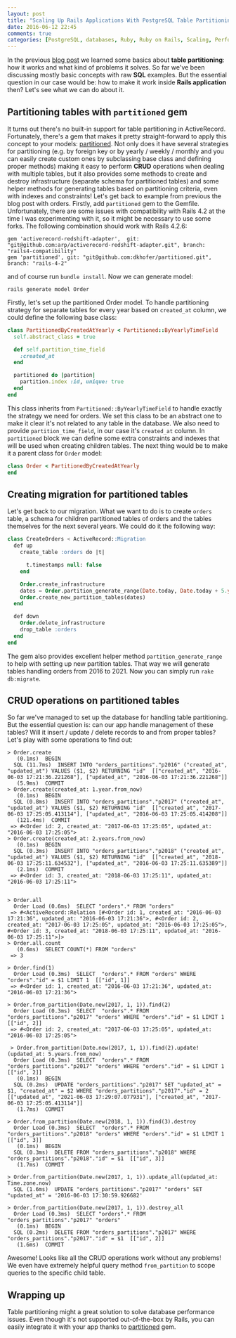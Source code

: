 ```yaml
---
layout: post
title: "Scaling Up Rails Applications With PostgreSQL Table Partitioning - Part 2"
date: 2016-06-12 22:45
comments: true
categories: [PostgreSQL, databases, Ruby, Ruby on Rails, Scaling, Performance, Architecture]
---
```


<p>In the previous <a href="https://karolgalanciak.com/blog/2016/06/05/scaling-up-rails-applications-with-postgresql-table-partitioning-part-1/" target="_blank">blog post</a> we learned some basics about <strong>table partitioning</strong>: how it works and what kind of problems it solves. So far we've been discussing mostly basic concepts with raw <strong>SQL</strong> examples. But the essential question in our case would be: how to make it work inside <strong>Rails application</strong> then? Let's see what we can do about it.</p>

<!--more-->

<h2>Partitioning tables with <code>partitioned</code> gem</h2>

<p>It turns out there's no built-in support for table partitioning in ActiveRecord. Fortunately, there's a gem that makes it pretty straight-forward to apply this concept to your models: <a href="https://github.com/fiksu/partitioned" target="_blank">partitioned</a>. Not only does it have several strategies for partitioning (e.g. by foreign key or by yearly / weekly / monthly and you can easily create custom ones by subclassing base class and defining proper methods) making it easy to perform <strong>CRUD</strong> operations when dealing with multiple tables, but it also provides some methods to create and destroy infrastructure (separate schema for partitioned tables) and some helper methods for generating tables based on partitioning criteria, even with indexes and constraints! Let's get back to example from previous the blog post with orders. Firstly, add <code>partitioned</code> gem to the Gemfile. Unfortunately, there are some issues with compatibility with Rails 4.2 at the time I was experimenting with it, so it might be necessary to use some forks. The following combination should work with Rails 4.2.6:</p>

```
gem 'activerecord-redshift-adapter',  git: "git@github.com:arp/activerecord-redshift-adapter.git", branch: "rails4-compatibility"
gem 'partitioned', git: "git@github.com:dkhofer/partitioned.git", branch: "rails-4-2"
```

<p>and of course run <code>bundle install</code>. Now we can generate model:</p>

```
rails generate model Order
```

<p>Firstly, let's set up the partitioned Order model. To handle partitioning strategy for separate tables for every year based on <code>created_at</code> column, we could define the following base class:</p>

``` ruby app/models/partitioned_by_created_at_yearly.rb
class PartitionedByCreatedAtYearly < Partitioned::ByYearlyTimeField
  self.abstract_class = true

  def self.partition_time_field
    :created_at
  end

  partitioned do |partition|
    partition.index :id, unique: true
  end
end
```

<p>This class inherits from <code>Partitioned::ByYearlyTimeField</code> to handle exactly the strategy we need for orders. We set this class to be an abstract one to make it clear it's not related to any table in the database. We also need to provide <code>partition_time_field</code>, in our case it's <code>created_at</code> column. In <code>partitioned</code> block we can define some extra constraints and indexes that will be used when creating children tables. The next thing would be to make it a parent class for <code>Order</code> model:</p>

``` ruby app/models/order.rb
class Order < PartitionedByCreatedAtYearly
end
```

<h2>Creating migration for partitioned tables</h2>

<p>Let's get back to our migration. What we want to do is to create <code>orders</code> table, a schema for children partitioned tables of orders and the tables themselves for the next several years. We could do it the following way:</p>


``` sql
class CreateOrders < ActiveRecord::Migration
  def up
    create_table :orders do |t|

      t.timestamps null: false
    end

    Order.create_infrastructure
    dates = Order.partition_generate_range(Date.today, Date.today + 5.year)
    Order.create_new_partition_tables(dates)
  end

  def down
    Order.delete_infrastructure
    drop_table :orders
  end
end

```

<p>The gem also provides excellent helper method <code>partition_generate_range</code> to help with setting up new partition tables. That way we will generate tables handling orders from 2016 to 2021. Now you can simply run <code>rake db:migrate</code>.</p>

<h2>CRUD operations on partitioned tables</h2>

<p>So far we've managed to set up the database for handling table partitioning. But the essential question is: can our app handle management of these tables? Will it insert / update / delete records to and from proper tables? Let's play with some operations to find out:</p>

```
> Order.create
   (0.1ms)  BEGIN
  SQL (11.7ms)  INSERT INTO "orders_partitions"."p2016" ("created_at", "updated_at") VALUES ($1, $2) RETURNING "id"  [["created_at", "2016-06-03 17:21:36.221268"], ["updated_at", "2016-06-03 17:21:36.221268"]]
   (5.9ms)  COMMIT
> Order.create(created_at: 1.year.from_now)
   (0.1ms)  BEGIN
  SQL (0.8ms)  INSERT INTO "orders_partitions"."p2017" ("created_at", "updated_at") VALUES ($1, $2) RETURNING "id"  [["created_at", "2017-06-03 17:25:05.413114"], ["updated_at", "2016-06-03 17:25:05.414208"]]
   (121.4ms)  COMMIT
 => #<Order id: 2, created_at: "2017-06-03 17:25:05", updated_at: "2016-06-03 17:25:05">
> Order.create(created_at: 2.years.from_now)
   (0.1ms)  BEGIN
  SQL (0.3ms)  INSERT INTO "orders_partitions"."p2018" ("created_at", "updated_at") VALUES ($1, $2) RETURNING "id"  [["created_at", "2018-06-03 17:25:11.634532"], ["updated_at", "2016-06-03 17:25:11.635389"]]
   (2.1ms)  COMMIT
 => #<Order id: 3, created_at: "2018-06-03 17:25:11", updated_at: "2016-06-03 17:25:11">


> Order.all
  Order Load (0.6ms)  SELECT "orders".* FROM "orders"
 => #<ActiveRecord::Relation [#<Order id: 1, created_at: "2016-06-03 17:21:36", updated_at: "2016-06-03 17:21:36">, #<Order id: 2, created_at: "2017-06-03 17:25:05", updated_at: "2016-06-03 17:25:05">, #<Order id: 3, created_at: "2018-06-03 17:25:11", updated_at: "2016-06-03 17:25:11">]>
> Order.all.count
   (0.6ms)  SELECT COUNT(*) FROM "orders"
 => 3

> Order.find(1)
  Order Load (0.3ms)  SELECT  "orders".* FROM "orders" WHERE "orders"."id" = $1 LIMIT 1  [["id", 1]]
 => #<Order id: 1, created_at: "2016-06-03 17:21:36", updated_at: "2016-06-03 17:21:36">

> Order.from_partition(Date.new(2017, 1, 1)).find(2)
  Order Load (0.3ms)  SELECT  "orders".* FROM "orders_partitions"."p2017" "orders" WHERE "orders"."id" = $1 LIMIT 1  [["id", 2]]
 => #<Order id: 2, created_at: "2017-06-03 17:25:05", updated_at: "2016-06-03 17:25:05">

 > Order.from_partition(Date.new(2017, 1, 1)).find(2).update!(updated_at: 5.years.from_now)
  Order Load (0.3ms)  SELECT  "orders".* FROM "orders_partitions"."p2017" "orders" WHERE "orders"."id" = $1 LIMIT 1  [["id", 2]]
   (0.1ms)  BEGIN
  SQL (0.2ms)  UPDATE "orders_partitions"."p2017" SET "updated_at" = $1, "created_at" = $2 WHERE "orders_partitions"."p2017"."id" = 2  [["updated_at", "2021-06-03 17:29:07.077931"], ["created_at", "2017-06-03 17:25:05.413114"]]
   (1.7ms)  COMMIT

> Order.from_partition(Date.new(2018, 1, 1)).find(3).destroy
  Order Load (0.3ms)  SELECT  "orders".* FROM "orders_partitions"."p2018" "orders" WHERE "orders"."id" = $1 LIMIT 1  [["id", 3]]
   (0.1ms)  BEGIN
  SQL (0.3ms)  DELETE FROM "orders_partitions"."p2018" WHERE "orders_partitions"."p2018"."id" = $1  [["id", 3]]
   (1.7ms)  COMMIT

> Order.from_partition(Date.new(2017, 1, 1)).update_all(updated_at: Time.zone.now)
  SQL (1.6ms)  UPDATE "orders_partitions"."p2017" "orders" SET "updated_at" = '2016-06-03 17:30:59.926682'

> Order.from_partition(Date.new(2017, 1, 1)).destroy_all
  Order Load (0.3ms)  SELECT "orders".* FROM "orders_partitions"."p2017" "orders"
   (0.1ms)  BEGIN
  SQL (0.2ms)  DELETE FROM "orders_partitions"."p2017" WHERE "orders_partitions"."p2017"."id" = $1  [["id", 2]]
   (1.6ms)  COMMIT
```

<p>Awesome! Looks like all the CRUD operations work without any problems! We even have extremely helpful query method <code>from_partition</code> to scope queries to the specific child table.</p>

<h2>Wrapping up</h2>

<p>Table partitioning might a great solution to solve database performance issues. Even though it's not supported out-of-the-box by Rails, you can easily integrate it with your app thanks to <a href="https://github.com/fiksu/partitioned" target="_blank">partitioned</a> gem.</p>
